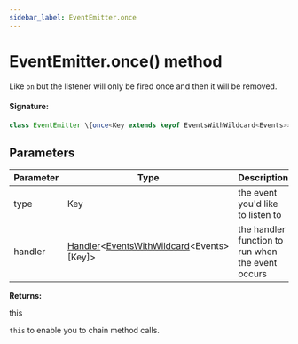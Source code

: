 ```yaml
---
sidebar_label: EventEmitter.once
---
```


# EventEmitter.once() method

Like `on` but the listener will only be fired once and then it will be removed.

#### Signature:

```typescript
class EventEmitter \{once<Key extends keyof EventsWithWildcard<Events>>(type: Key, handler: Handler<EventsWithWildcard<Events>[Key]>): this;\}
```

## Parameters

| Parameter | Type                                                                                                                  | Description                                       |
| --------- | --------------------------------------------------------------------------------------------------------------------- | ------------------------------------------------- |
| type      | Key                                                                                                                   | the event you'd like to listen to                 |
| handler   | [Handler](./puppeteer.handler.md)&lt;[EventsWithWildcard](./puppeteer.eventswithwildcard.md)&lt;Events&gt;\[Key\]&gt; | the handler function to run when the event occurs |

**Returns:**

this

`this` to enable you to chain method calls.
